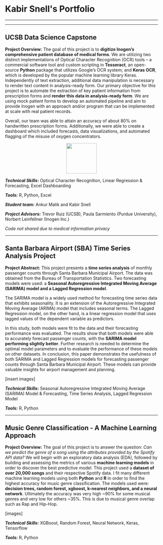 # Kabir Snell's Portfolio

---
---

## UCSB Data Science Capstone
**Project Overview:** The goal of this project is to **digitize Inogen’s comprehensive patient database of medical forms**. We are utilizing two distinct implementations of Optical Character Recognition (OCR) tools – a commercial software tool and custom scripting in **Tesseract**, an open-source **Python** package that utilizes Google’s OCR system; and **Keras OCR**, which is developed by the popular machine learning library Keras. Independently of text extraction, additional data manipulation is necessary to render text content in analysis-ready form. Our primary objective for this project is to automate the extraction of key patient information from prescription forms and **render this data in analysis-ready form**. We are using mock patient forms to develop an automated pipeline and aim to provide Inogen with an approach and/or program that can be implemented at scale with real patient records.

Overall, our team was able to attain an accuracy of about 80% on handwritten prescription forms. Additionally, we were able to create a dashboard which included forecasts, data visualizations, and automated flagging of the misuse of oxygen concentrators. 
<p align="center">
<img src="https://github.com/kabirjs/kabirjs.github.io/blob/main/assets/inogen_poster.jpg" width="100"> 
</p>


_**Technical Skills:**_ Optical Character Recognition, Linear Regression & Forecasting, Excel Dashboarding

_**Tools:**_ R, Python, Excel

_**Student team:**_ Ankur Malik and Kabir Snell

_**Project Advisors:**_ Trevor Ruiz (UCSB), Paula Sarmiento (Purdue University), Norbert Leinfellner (Inogen Inc.)

_Code not shared due to medical information privacy_

---

## Santa Barbara Airport (SBA) Time Series Analysis Project
**Project Abstract:** This project presents a **time series analysis** of monthly passenger counts through Santa Barbara Municipal Airport. The data was obtained from the Bureau of Transportation Statistics. Two forecasting models were used: a **Seasonal Autoregressive Integrated Moving Average (SARIMA) model and a Lagged Regression model**.

The SARIMA model is a widely used method for forecasting time series data that exhibits seasonality. It is an extension of the Autoregressive Integrated Moving Average (ARIMA) model that includes seasonal terms. The Lagged Regression model, on the other hand, is a linear regression model that uses lagged values of the dependent variable as predictors.

In this study, both models were fit to the data and their forecasting performance was evaluated. The results show that both models were able to accurately forecast passenger counts, with the **SARIMA model performing slightly better**. Further research is needed to determine the optimal model parameters and to evaluate the performance of these models on other datasets. In conclusion, this paper demonstrates the usefulness of both SARIMA and Lagged Regression models for forecasting passenger counts through Santa Barbara Municipal Airport. These models can provide valuable insights for airport management and planning.


[insert images]

_**Technical Skills:**_ Seasonal Autoregressive Integrated Moving Average (SARIMA) Model & Forecasting, Time Series Analysis, Lagged Regression Model

_**Tools:**_ R, Python

---

## Music Genre Classification - A Machine Learning Approach
**Project Overview:** The goal of this project is to answer the question: _Can we predict the genre of a song using the attributes provided by the Spotify API data?_ We will begin with an exploratory data analysis (EDA), followed by building and assessing the metrics of various **machine learning models** in order to discover the best predictive model. This project used a **dataset of over 20,000 songs** and their respective Spotify data. I fit many different machine learning models using both **Python** and **R** in order to find the highest accuracy for music genre classification. The models used were: **decision trees, random forest, xgboost, k-nearest neighbors, and a neural network**. Ultimately the accuracy was very high ~90% for some musical genres and very low for others ~35%. This is due to musical genre overlap such as Rap and Hip-Hop. 

[images]

_**Technical Skills:**_ XGBoost, Random Forest, Neural Network, Keras, Tensorflow

_**Tools:**_ R, Python
